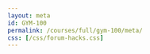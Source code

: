 ```yaml
---
layout: meta
id: GYM-100
permalink: /courses/full/gym-100/meta/
css: [/css/forum-hacks.css]
---
```

